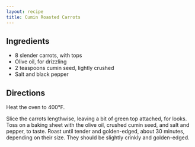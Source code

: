 ```yaml
---
layout: recipe
title: Cumin Roasted Carrots
---
```


## Ingredients

* 8 slender carrots, with tops
* Olive oil, for drizzling
* 2 teaspoons cumin seed, lightly crushed
* Salt and black pepper

## Directions

Heat the oven to 400°F.

Slice the carrots lengthwise, leaving a bit of green top attached, for
looks. Toss on a baking sheet with the olive oil, crushed cumin seed,
and salt and pepper, to taste. Roast until tender and golden-edged,
about 30 minutes, depending on their size. They should be slightly
crinkly and golden-edged.
